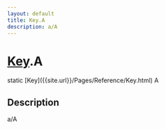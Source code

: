 ```yaml
---
layout: default
title: Key.A
description: a/A
---
```

# [Key]({{site.url}}/Pages/Reference/Key.html).A

<div class='signature' markdown='1'>
static [Key]({{site.url}}/Pages/Reference/Key.html) A
</div>

## Description
a/A

